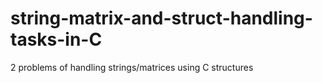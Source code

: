 # string-matrix-and-struct-handling-tasks-in-C
2 problems of handling strings/matrices using C structures
